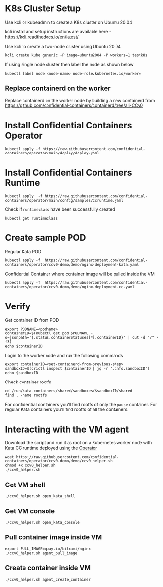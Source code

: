 # K8s Cluster Setup
Use kcli or kubeadmin to create a K8s cluster on Ubuntu 20.04

kcli install and setup instructions are available here - 
https://kcli.readthedocs.io/en/latest/

Use kcli to create a two-node cluster using Ubuntu 20.04 

```
kcli create kube generic -P image=ubuntu2004 -P workers=1 testk8s
```

If using single node cluster then label the node as shown below
```
kubectl label node <node-name> node-role.kubernetes.io/worker=
```

## Replace containerd on the worker

Replace containerd on the worker node by building a new containerd from https://github.com/confidential-containers/containerd/tree/ali-CCv0

# Install Confidential Containers Operator

```
kubectl apply -f https://raw.githubusercontent.com/confidential-containers/operator/main/deploy/deploy.yaml
```

# Install Confidential Containers Runtime

```
kubectl apply  -f https://raw.githubusercontent.com/confidential-containers/operator/main/config/samples/ccruntime.yaml
```

Check if `runtimeclass` have been successfully created
```
kubectl get runtimeclass
```

# Create sample POD

Regular Kata POD
```
kubectl apply -f  https://raw.githubusercontent.com/confidential-containers/operator/ccv0-demo/demo/nginx-deployment-kata.yaml
```

Confidential Container where container image will be pulled inside the VM
```
kubectl apply -f  https://raw.githubusercontent.com/confidential-containers/operator/ccv0-demo/demo/nginx-deployment-cc.yaml
```

# Verify 

Get container ID from POD

```
export PODNAME=<podname>
containerID=$(kubectl get pod $PODNAME -o=jsonpath='{.status.containerStatuses[*].containerID}' | cut -d "/" -f3)
echo $containerID
```

Login to the worker node and run the following commands
```
export containerID=<set-containerd-from-previous-step>
sandboxID=$(crictl inspect $containerID | jq -r '.info.sandboxID')
echo $sandboxID
```

Check container rootfs 
```
cd /run/kata-containers/shared/sandboxes/$sandboxID/shared
find . -name rootfs
```

For confidential containers you'll find rootfs of only the `pause` container.
For regular Kata containers you'll find rootfs of all the containers. 


# Interacting with the VM agent

Download the script and run it as root on a Kubernetes worker node with 
Kata CC runtime deployed using the [Operator](https://github.com/confidential-containers/confidential-containers-operator)

```
wget https://raw.githubusercontent.com/confidential-containers/operator/ccv0-demo/demo/ccv0_helper.sh
chmod +x ccv0_helper.sh
./ccv0_helper.sh
```

## Get VM shell
```
./ccv0_helper.sh open_kata_shell
```

## Get VM console
```
./ccv0_helper.sh open_kata_console
```

## Pull container image inside VM
 
```
export PULL_IMAGE=quay.io/bitnami/nginx
./ccv0_helper.sh agent_pull_image
```

## Create container inside VM
 
```
./ccv0_helper.sh agent_create_container
```
